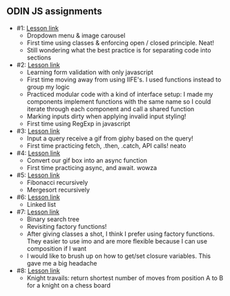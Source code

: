 ## ODIN JS assignments
- #1: [Lesson link](https://www.theodinproject.com/lessons/node-path-javascript-dynamic-user-interface-interactions)
  - Dropdown menu & image carousel
  - First time using classes & enforcing open / closed principle. Neat!
  - Still wondering what the best practice is for separating code into sections
- #2: [Lesson link](https://www.theodinproject.com/lessons/node-path-javascript-form-validation-with-javascript)
  - Learning form validation with only javascript
  - First time moving away from using IIFE's. I used functions instead to group my logic
  - Practiced modular code with a kind of interface setup: I made my components implement functions with the same name so I could iterate through each component and call a shared function
  - Marking inputs dirty when applying invalid input styling!
  - First time using RegExp in javascript
- #3: [Lesson link](https://www.theodinproject.com/lessons/node-path-javascript-working-with-apis)
  - Input a query receive a gif from giphy based on the query!
  - First time practicing fetch, .then, .catch, API calls! neato
- #4: [Lesson link](https://www.theodinproject.com/lessons/node-path-javascript-async-and-await)
  - Convert our gif box into an async function
  - First time practicing async, and await. wowza
- #5: [Lesson link](https://www.theodinproject.com/lessons/javascript-recursion)
  - Fibonacci recursively
  - Mergesort recursively
- #6: [Lesson link](https://www.theodinproject.com/lessons/javascript-linked-lists)
  - Linked list
- #7: [Lesson link](https://www.theodinproject.com/lessons/javascript-binary-search-trees)
  - Binary search tree
  - Revisiting factory functions!
  - After giving classes a shot, I think I prefer using factory functions. They easier to use imo and are more flexible because I can use composition if I want
  - I would like to brush up on how to get/set closure variables. This gave me a big headache
- #8: [Lesson link](https://www.theodinproject.com/lessons/javascript-knights-travails)
  - Knight travails: return shortest number of moves from position A to B for a knight on a chess board
